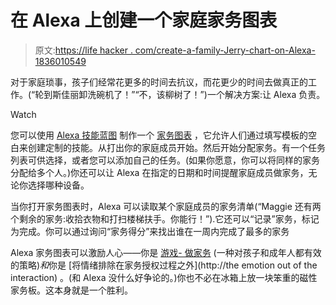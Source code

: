 # 在 Alexa 上创建一个家庭家务图表

> 原文:[https://life hacker . com/create-a-family-Jerry-chart-on-Alexa-1836010549](https://lifehacker.com/create-a-family-chore-chart-on-alexa-1836010549)

对于家庭琐事，孩子们经常花更多的时间去抗议，而花更少的时间去做真正的工作。(“轮到斯佳丽卸洗碗机了！”“不，该柳树了！”)一个解决方案:让 Alexa 负责。

Watch

您可以使用 [Alexa 技能蓝图](https://blueprints.amazon.com/?asc_campaign=InlineText&asc_refurl=https://lifehacker.com/create-a-family-chore-chart-on-alexa-1836010549&asc_source=&ref_=ask_bp_skill_bplink&tag=kinjalifehackerlink-20) 制作一个 [家务图表](https://blueprints.amazon.com/bp/amzn.ask.bp.b5e27302-c740-41d1-bc60-dacaa15985df?asc_campaign=InlineText&asc_refurl=https://lifehacker.com/create-a-family-chore-chart-on-alexa-1836010549&asc_source=&tag=kinjalifehackerlink-20) ，它允许人们通过填写模板的空白来创建定制的技能。从打出你的家庭成员开始。然后开始分配家务。有一个任务列表可供选择，或者您可以添加自己的任务。(如果你愿意，你可以将同样的家务分配给多个人。)你还可以让 Alexa 在指定的日期和时间提醒家庭成员做家务，无论你选择哪种设备。

当你打开家务图表时，Alexa 可以读取某个家庭成员的家务清单(“Maggie 还有两个剩余的家务:收拾衣物和打扫楼梯扶手。你能行！”).它还可以“记录”家务，标记为完成。你可以通过询问“家务得分”来找出谁在一周内完成了最多的家务

Alexa 家务图表可以激励人心——你是 [游戏- 做家务](https://offspring.lifehacker.com/gamify-chores-with-little-kids-1823439260) (一种对孩子和成年人都有效的策略)*和*你是 [将情绪排除在家务授权过程之外](http://the emotion out of the interaction) 。(和 Alexa 没什么好争论的。)你也不必在冰箱上放一块笨重的磁性家务板。这本身就是一个胜利。